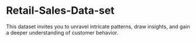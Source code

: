 # Retail-Sales-Data-set
This dataset invites you to unravel intricate patterns, draw insights,  and gain a deeper understanding of customer behavior.
